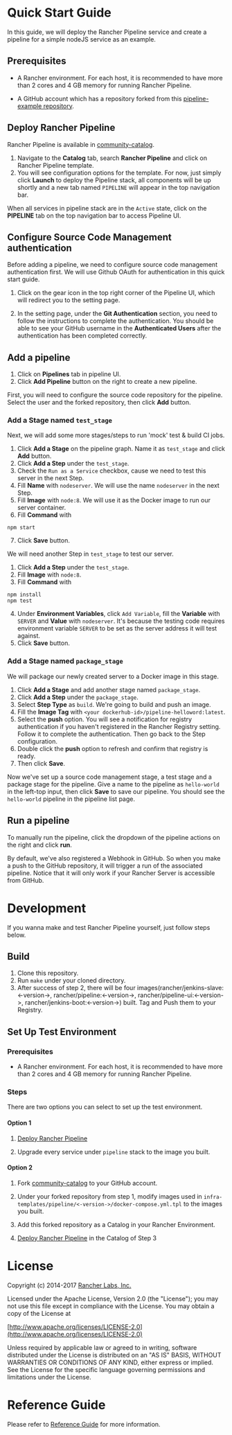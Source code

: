 # Quick Start Guide

In this guide, we will deploy the Rancher Pipeline service and create a pipeline for a simple nodeJS service as an example.

## Prerequisites

* A Rancher environment. For each host, it is recommended to have more than 2 cores and 4 GB memory for running Rancher Pipeline.

* A GitHub account which has a repository forked from this [pipeline-example repository](https://github.com/biblesyme/pipeline-example). 

## Deploy Rancher Pipeline

Rancher Pipeline is available in [community-catalog](https://github.com/rancher/community-catalog). 

1. Navigate to the **Catalog** tab, search **Rancher Pipeline** and click on Rancher Pipeline template. 
2. You will see configuration options for the template. For now, just simply click **Launch** to deploy the Pipeline stack, all components will be up shortly and a new tab named `PIPELINE` will appear in the top navigation bar.

When all services in pipeline stack are in the `Active` state, click on the **PIPELINE** tab on the top navigation bar to access Pipeline UI.


## Configure Source Code Management authentication

Before adding a pipeline, we need to configure source code management authentication first. We will use Github OAuth for authentication in this quick start guide.

1. Click on the gear icon in the top right corner of the Pipeline UI, which will redirect you to the setting page.

2. In the setting page, under the **Git Authentication** section, you need to follow the instructions to complete the authentication. You should be able to see your GitHub username in the **Authenticated Users** after the authentication has been completed correctly.

## Add a pipeline

1. Click on **Pipelines** tab in pipeline UI.
2. Click **Add Pipeline** button on the right to create a new pipeline.

First, you will need to configure the source code repository for the pipeline. Select the user and the forked repository, then click **Add** button.

### Add a Stage named `test_stage`
Next, we will add some more stages/steps to run 'mock' test & build CI jobs.
1. Click **Add a Stage** on the pipeline graph. Name it as `test_stage` and click **Add** button. 
2. Click **Add a Step** under the `test_stage`. 
3. Check the `Run as a Service` checkbox, cause we need to test this server in the next Step. 
4. Fill **Name** with `nodeserver`. We will use the name `nodeserver` in the next Step.
5. Fill **Image** with `node:8`. We will use it as the Docker image to run our server container.
6. Fill **Command** with
```
npm start
```
7. Click **Save** button.

We will need another Step in `test_stage` to test our server. 
1. Click **Add a Step** under the `test_stage`. 
2. Fill **Image** with `node:8`.
3. Fill **Command** with
```
npm install
npm test
```
4. Under **Environment Variables**, click `Add Variable`, fill the **Variable** with `SERVER` and **Value** with `nodeserver`. It's because the testing code requires environment variable `SERVER` to be set as the server address it will test against.
5. Click **Save** button.

### Add a Stage named `package_stage`
We will package our newly created server to a Docker image in this stage.
1. Click **Add a Stage** and add another stage named `package_stage`. 
2. Click **Add a Step** under the `package_stage`.
3. Select **Step Type** as `build`. We're going to build and push an image. 
4. Fill the **Image Tag** with `<your dockerhub-id>/pipeline-helloword:latest`.
5. Select the **push** option. You will see a notification for registry authentication if you haven't registered in the Rancher Registry setting. Follow it to complete the authentication. Then go back to the Step configuration.
6. Double click the **push** option to refresh and confirm that registry is ready. 
7. Then click **Save**.

Now we've set up a source code management stage, a test stage and a package stage for the pipeline. Give a name to the pipeline as `hello-world` in the left-top input, then click **Save** to save our pipeline. You should see the `hello-world` pipeline in the pipeline list page.

## Run a pipeline

To manually run the pipeline, click the dropdown of the pipeline actions on the right and click **run**.

By default, we've also registered a Webhook in GitHub. So when you make a push to the GitHub repository, it will trigger a run of the associated pipeline. Notice that it will only work if your Rancher Server is accessible from GitHub.

# Development

If you wanna make and test Rancher Pipeline yourself, just follow steps below.

## Build

1. Clone this repository.
2. Run `make` under your cloned directory.
3. After success of step 2, there will be four images(rancher/jenkins-slave:<-version->, rancher/pipeline:<-version->, rancher/pipeline-ui:<-version->, rancher/jenkins-boot:<-version->) built. Tag and Push them to your Registry.

## Set Up Test Environment

### Prerequisites

* A Rancher environment. For each host, it is recommended to have more than 2 cores and 4 GB memory for running Rancher Pipeline.

### Steps
There are two options you can select to set up the test environment.

#### Option 1
1. [Deploy Rancher Pipeline](#deploy-rancher-pipeline)

2. Upgrade every service under `pipeline` stack to the image you built.

#### Option 2
1. Fork [community-catalog](https://github.com/rancher/community-catalog) to your GitHub account.

2. Under your forked repository from step 1, modify images used in `infra-templates/pipeline/<-version->/docker-compose.yml.tpl` to the images you built.

3. Add this forked repository as a Catalog in your Rancher Environment.

4. [Deploy Rancher Pipeline](#deploy-rancher-pipeline) in the Catalog of Step 3

# License
Copyright (c) 2014-2017 [Rancher Labs, Inc.](http://rancher.com)

Licensed under the Apache License, Version 2.0 (the "License");
you may not use this file except in compliance with the License.
You may obtain a copy of the License at

[http://www.apache.org/licenses/LICENSE-2.0](http://www.apache.org/licenses/LICENSE-2.0)

Unless required by applicable law or agreed to in writing, software
distributed under the License is distributed on an "AS IS" BASIS,
WITHOUT WARRANTIES OR CONDITIONS OF ANY KIND, either express or implied.
See the License for the specific language governing permissions and
limitations under the License.

# Reference Guide
Please refer to [Reference Guide](https://github.com/rancher/pipeline/blob/docs/docs/README.md) for more information.

